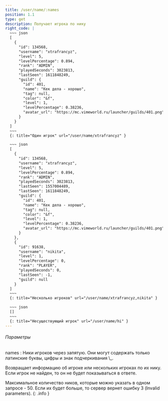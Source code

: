 ```yaml
---
title: /user/name/:names
position: 1.1
type: get
description: Получает игрока по нику
right_code: |
  ~~~ json
  [
    {
      "id": 134568,
      "username": "xtrafrancyz",
      "level": 5,
      "levelPercentage": 0.894,
      "rank": "ADMIN",
      "playedSeconds": 3023813,
      "lastSeen": 1611848249,
      "guild": {
        "id": 401,
        "name": "Кек дела - хорошо",
        "tag": null,
        "color": "&f",
        "level": 1,
        "levelPercentage": 0.38236,
        "avatar_url": "https://mc.vimeworld.ru/launcher/guilds/401.png"
      }
    }
  ]
  ~~~
  {: title="Один игрок" url="/user/name/xtrafrancyz" }

  ~~~ json
  [
    {
      "id": 134568,
      "username": "xtrafrancyz",
      "level": 5,
      "levelPercentage": 0.894,
      "rank": "ADMIN",
      "playedSeconds": 3023813,
      "lastSeen": 1557004489,
      "lastSeen": 1611848249,
      "guild": {
        "id": 401,
        "name": "Кек дела - хорошо",
        "tag": null,
        "color": "&f",
        "level": 1,
        "levelPercentage": 0.38236,
        "avatar_url": "https://mc.vimeworld.ru/launcher/guilds/401.png"
      }
    },
    {
      "id": 91638,
      "username": "nikita",
      "level": 1,
      "levelPercentage": 0,
      "rank": "PLAYER",
      "playedSeconds": 0,
      "lastSeen": -1,
      "guild": null
    }
  ]
  ~~~
  {: title="Несколько игроков" url="/user/name/xtrafrancyz,nikita" }

  ~~~ json
  []
  ~~~
  {: title="Несуществующий игрок" url="/user/name/hi" }
---
```


<h6>Параметры</h6>
names
: Ники игроков через запятую. Они могут содержать только латинские буквы, цифры и знак подчеркивания \_.

Возвращает информацию об игроке или нескольких игроках по их нику. Если игрок не найден, то он не будет показываться в ответе.

Максимальное количество ников, которые можно указать в одном запросе - 50. Если их будет больше, то сервер вернет ошибку 3 (Invalid parameters).
{: .info }
